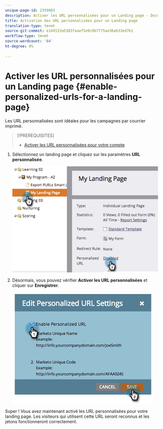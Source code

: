 ```yaml
---
unique-page-id: 2359803
description: Activer les URL personnalisées pour un Landing page - Documentation marketing - Documentation du produit
title: Activation des URL personnalisées pour un Landing page
translation-type: tm+mt
source-git-commit: e149133a5383faaef5e9c9b7775ae36e633ed7b1
workflow-type: tm+mt
source-wordcount: '84'
ht-degree: 0%

---
```



# Activer les URL personnalisées pour un Landing page {#enable-personalized-urls-for-a-landing-page}

Les URL personnalisées sont idéales pour les campagnes par courrier imprimé.

>[!PREREQUISITES]
>
>* [Activer les URL personnalisées pour votre compte](enable-personalized-urls-for-your-account.md)

>



1. Sélectionnez un landing page et cliquez sur les paramètres **URL personnalisée**.

   ![](assets/image2014-9-18-13-3a24-3a3.png)

1. Désormais, vous pouvez vérifier **Activer les URL personnalisées** et cliquer sur **Enregistrer**.

   ![](assets/image2014-9-18-13-3a23-3a53.png)

Super ! Vous avez maintenant activé les URL personnalisées pour votre landing page. Les visiteurs qui utilisent cette URL seront reconnus et les jetons fonctionneront correctement.
